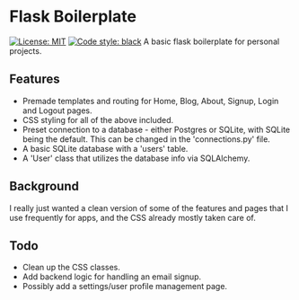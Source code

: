 # Flask Boilerplate
[![License: MIT](https://img.shields.io/badge/License-MIT-yellow.svg)](https://opensource.org/licenses/MIT)
[![Code style: black](https://img.shields.io/badge/code%20style-black-000000.svg)](https://github.com/psf/black)
A basic flask boilerplate for personal projects.

## Features
- Premade templates and routing for Home, Blog, About, Signup, Login and Logout pages.
- CSS styling for all of the above included.
- Preset connection to a database - either Postgres or SQLite, with SQLite being the default. This can be changed in the 'connections.py' file.
- A basic SQLite database with a 'users' table.
- A 'User' class that utilizes the database info via SQLAlchemy.

## Background
I really just wanted a clean version of some of the features and pages that I use frequently for apps, and the CSS already mostly taken care of.

## Todo
- Clean up the CSS classes.
- Add backend logic for handling an email signup.
- Possibly add a settings/user profile management page.
